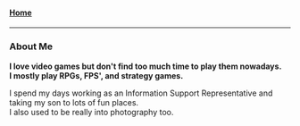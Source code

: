 
#### [Home](/index.md)   
---
### About Me  
**I love video games but don't find too much time to play them nowadays.  
I mostly play RPGs, FPS', and strategy games.**  
  
  I spend my days working as an Information Support Representative and taking my son to lots of fun places.  
  I also used to be really into photography too.
